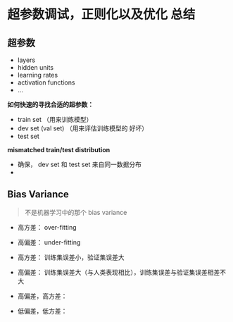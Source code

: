 # 超参数调试，正则化以及优化 总结



## 超参数

* layers
* hidden units
* learning rates
* activation functions
* ...



**如何快速的寻找合适的超参数：**

* train set （用来训练模型）
* dev set (val set) （用来评估训练模型的 好坏）
* test set



**mismatched train/test distribution**

* 确保， dev set 和 test set 来自同一数据分布
* ​



## Bias Variance

>  不是机器学习中的那个 bias variance



* 高方差： over-fitting
* 高偏差： under-fitting



* 高方差： 训练集误差小，验证集误差大
* 高偏差： 训练集误差大（与人类表现相比），训练集误差与验证集误差相差不大
* 高偏差，高方差：
* 低偏差，低方差：


